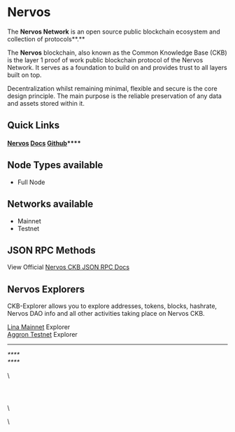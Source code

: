 # Nervos

The **Nervos Network** is an open source public blockchain ecosystem and collection of protocols**.**&#x20;

The **Nervos** blockchain, also known as the Common Knowledge Base (CKB) is the layer 1 proof of work public blockchain protocol of the Nervos Network. It serves as a foundation to build on and provides trust to all layers built on top.&#x20;

Decentralization whilst remaining minimal, flexible and secure is the core design principle. The main purpose is the reliable preservation of any data and assets stored within it.

## Quick Links

#### [**Nervos**](https://www.nervos.org) [**Docs**](https://docs.nervos.org/docs/basics/introduction) [**Github**](https://github.com/nervosnetwork)****

## **Node Types available**

* Full Node

## **Networks available**

* Mainnet
* Testnet

## JSON RPC Methods

View Official [Nervos CKB JSON RPC Docs](https://github.com/nervosnetwork/ckb/blob/master/rpc/README.md)

## Nervos Explorers

CKB-Explorer allows you to explore addresses, tokens, blocks, hashrate, Nervos DAO info and all other activities taking place on Nervos CKB.

[Lina Mainnet](https://explorer.nervos.org) Explorer\
[Aggron Testnet](https://explorer.nervos.org/aggron/) Explorer





****

_****_\
_****_

\




### &#x20; 

&#x20;

\
\
\


\






